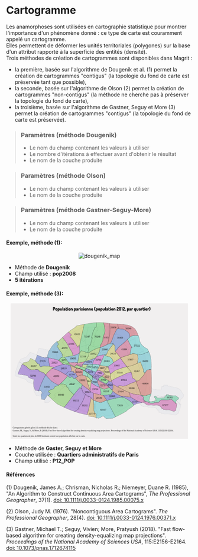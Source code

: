 # Cartogramme

Les anamorphoses sont utilisées en cartographie statistique pour montrer l'importance d'un phénomène donné : ce type de carte est couramment appelé un cartogramme.  
Elles permettent de déformer les unités territoriales (polygones) sur la base d'un attribut rapporté à la superficie des entités (densité).  
Trois méthodes de création de cartogrammes sont disponibles dans Magrit :
  - la première, basée sur l'algorithme de Dougenik et al. (1) permet la création de cartogrammes "contigus" (la topologie du fond de carte est préservée tant que possible),
  - la seconde, basée sur l'algorithme de Olson (2) permet la création de cartogrammes "non-contigus" (la méthode ne cherche pas à préserver la topologie du fond de carte),
  - la troisième, basée sur l'algorithme de Gastner, Seguy et More (3) permet la création de cartogrammes "contigus" (la topologie du fond de carte est préservée).


> ### Paramètres (méthode Dougenik)
> * Le nom du champ contenant les valeurs à utiliser
> * Le nombre d'itérations à effectuer avant d'obtenir le résultat
> * Le nom de la couche produite


> ### Paramètres (méthode Olson)
> * Le nom du champ contenant les valeurs à utiliser
> * Le nom de la couche produite


> ### Paramètres (méthode Gastner-Seguy-More)
> * Le nom du champ contenant les valeurs à utiliser
> * Le nom de la couche produite

#### Exemple, méthode (1):

<p style="text-align: center;">
<img src="../img/dougenik.png" alt="dougenik_map" style="width: 480px;"/>
</p>

- Méthode de **Dougenik**
- Champ utilisé : **pop2008**
- **5 itérations**


#### Exemple, méthode (3):

<p style="text-align: center;">
<img src="../img/carto_gastner.png" alt="carto_gastner_map" style="width: 480px;"/>
</p>

- Méthode de **Gaster, Seguy et More**
- Couche utilisée : **Quartiers administratifs de Paris**
- Champ utilisé : **P12_POP**


#### Références

(1) Dougenik, James A.; Chrisman, Nicholas R.; Niemeyer, Duane R. (1985), "An Algorithm to Construct Continuous Area Cartograms", *The Professional Geographer*, 37(1). [doi: 10.1111/j.0033-0124.1985.00075.x](https://doi.org/10.1111/j.0033-0124.1985.00075.x)

(2) Olson, Judy M. (1976). "Noncontiguous Area Cartograms". *The Professional Geographer*, 28(4). [doi: 10.1111/j.0033-0124.1976.00371.x](https://doi.org/10.1111/j.0033-0124.1976.00371.x)

(3) Gastner, Michael T.; Seguy, Vivien; More, Pratyush (2018). "Fast flow-based algorithm for creating density-equalizing map projections". *Proceedings of the National Academy of Sciences USA*, 115:E2156-E2164. [doi: 10.1073/pnas.1712674115](https://doi.org/10.1073/pnas.1712674115)